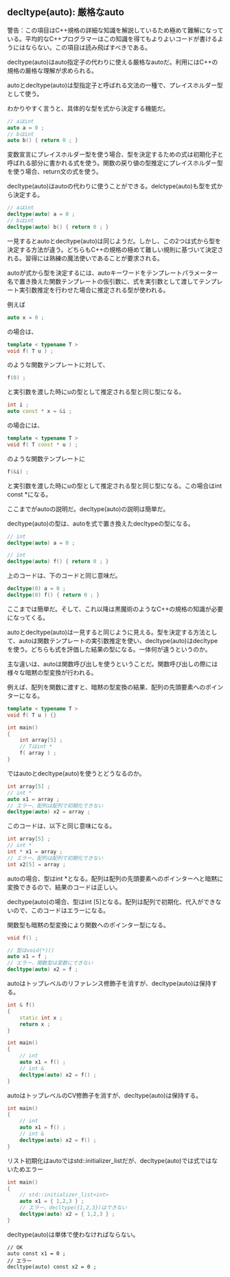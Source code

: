 ## decltype(auto): 厳格なauto

警告：この項目はC++規格の詳細な知識を解説しているため極めて難解になっている。平均的なC++プログラマーはこの知識を得てもよりよいコードが書けるようにはならない。この項目は読み飛ばすべきである。

decltype(auto)はauto指定子の代わりに使える厳格なautoだ。利用にはC++の規格の厳格な理解が求められる。

autoとdecltype(auto)は型指定子と呼ばれる文法の一種で、プレイスホルダー型として使う。

わかりやすく言うと、具体的な型を式から決定する機能だ。

~~~cpp
// aはint
auto a = 0 ;
// bはint 
auto b() { return 0 ; } 
~~~

変数宣言にプレイスホルダー型を使う場合、型を決定するための式は初期化子と呼ばれる部分に書かれる式を使う。関数の戻り値の型推定にプレイスホルダー型を使う場合、return文の式を使う。

decltype(auto)はautoの代わりに使うことができる。delctype(auto)も型を式から決定する。

~~~cpp
// aはint
decltype(auto) a = 0 ;
// bはint
decltype(auto) b() { return 0 ; }
~~~

一見するとautoとdecltype(auto)は同じようだ。しかし、この2つは式から型を決定する方法が違う。どちらもC++の規格の極めて難しい規則に基づいて決定される。習得には熟練の魔法使いであることが要求される。

autoが式から型を決定するには、autoキーワードをテンプレートパラメーター名で置き換えた関数テンプレートの仮引数に、式を実引数として渡してテンプレート実引数推定を行わせた場合に推定される型が使われる。

例えば

~~~c++
auto x = 0 ;
~~~

の場合は、

~~~c++
template < typename T >
void f( T u ) ;
~~~

のような関数テンプレートに対して、

~~~c++
f(0) ;
~~~

と実引数を渡した時にuの型として推定される型と同じ型になる。

~~~c++
int i ;
auto const * x = &i ;
~~~

の場合には、

~~~c++
template < typename T >
void f( T const * u ) ;
~~~

のような関数テンプレートに

~~~c++
f(&i) ;
~~~

と実引数を渡した時にuの型として推定される型と同じ型になる。この場合はint const *になる。

ここまでがautoの説明だ。decltype(auto)の説明は簡単だ。

decltype(auto)の型は、autoを式で置き換えたdecltypeの型になる。

~~~c++
// int
decltype(auto) a = 0 ;

// int
decltype(auto) f() { return 0 ; }
~~~

上のコードは、下のコードと同じ意味だ。

~~~c++
decltype(0) a = 0 ;
decltype(0) f() { return 0 ; }
~~~

ここまでは簡単だ。そして、これ以降は黒魔術のようなC++の規格の知識が必要になってくる。

autoとdecltype(auto)は一見すると同じように見える。型を決定する方法として、autoは関数テンプレートの実引数推定を使い、decltype(auto)はdecltypeを使う。どちらも式を評価した結果の型になる。一体何が違うというのか。

主な違いは、autoは関数呼び出しを使うということだ。関数呼び出しの際には様々な暗黙の型変換が行われる。

例えば、配列を関数に渡すと、暗黙の型変換の結果、配列の先頭要素へのポインターになる。

~~~cpp
template < typename T >
void f( T u ) {}

int main()
{
    int array[5] ;
    // Tはint *
    f( array ) ;
}
~~~

ではautoとdecltype(auto)を使うとどうなるのか。

~~~c++
int array[5] ;
// int *
auto x1 = array ;
// エラー、配列は配列で初期化できない
decltype(auto) x2 = array ;
~~~

このコードは、以下と同じ意味になる。

~~~c++
int array[5] ;
// int *
int * x1 = array ;
// エラー、配列は配列で初期化できない
int x2[5] = array ;
~~~

autoの場合、型はint *となる。配列は配列の先頭要素へのポインターへと暗黙に変換できるので、結果のコードは正しい。

decltype(auto)の場合、型はint [5]となる。配列は配列で初期化、代入ができないので、このコードはエラーになる。

関数型も暗黙の型変換により関数へのポインター型になる。

~~~c++
void f() ;

// 型はvoid(*)()
auto x1 = f ;
// エラー、関数型は変数にできない
decltype(auto) x2 = f ;
~~~

autoはトップレベルのリファレンス修飾子を消すが、decltype(auto)は保持する。

~~~cpp
int & f()
{
    static int x ;
    return x ;
}

int main()
{
    // int
    auto x1 = f() ;
    // int &
    decltype(auto) x2 = f() ;
}
~~~

autoはトップレベルのCV修飾子を消すが、decltype(auto)は保持する。

~~~cpp
int main()
{
    // int
    auto x1 = f() ;
    // int &
    decltype(auto) x2 = f() ;
}
~~~

リスト初期化はautoではstd::initializer_listだが、decltype(auto)では式ではないためエラー

~~~c++
int main()
{
    // std::initializer_list<int>
    auto x1 = { 1,2,3 } ;
    // エラー、decltype({1,2,3})はできない
    decltype(auto) x2 = { 1,2,3 } ;
}
~~~

decltype(auto)は単体で使わなければならない。

~~~c+
// OK
auto const x1 = 0 ; 
// エラー
decltype(auto) const x2 = 0 ;
~~~


